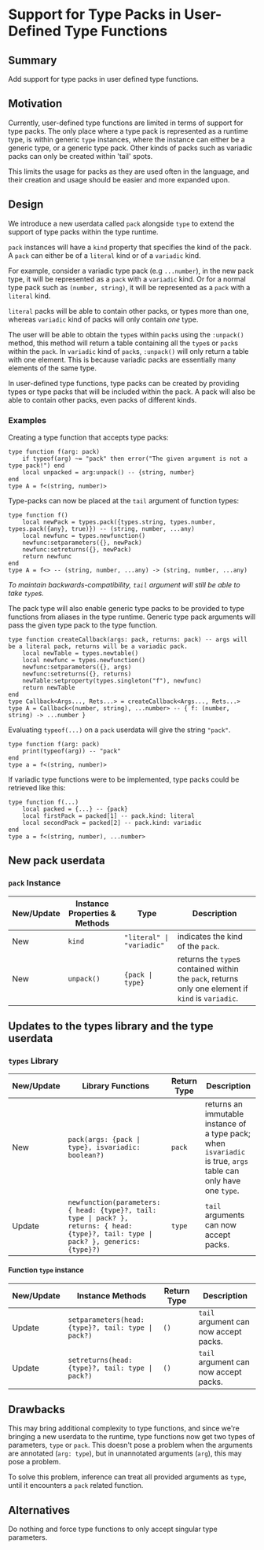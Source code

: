 # Support for Type Packs in User-Defined Type Functions

## Summary

Add support for type packs in user defined type functions.

## Motivation

Currently, user-defined type functions are limited in terms of support for type packs. The only place where a type pack is represented as a runtime type, is within generic `type` instances, 
where the instance can either be a generic type, or a generic type pack. Other kinds of packs such as variadic packs can only be created within 'tail' spots. 

This limits the usage for packs as they are used often in the language, and their creation and usage should be easier and more expanded upon.

## Design

We introduce a new userdata called `pack` alongside `type` to extend the support of type packs within the type runtime.

`pack` instances will have a `kind` property that specifies the kind of the pack. A `pack` can either be of a `literal` kind or of a `variadic` kind.

For example, consider a variadic type pack (e.g `...number`), in the new pack type, it will be represented as a `pack` with a `variadic` kind. 
Or for a normal type pack such as `(number, string)`, it will be represented as a `pack` with a `literal` kind.

`literal` packs will be able to contain other packs, or types more than one, whereas `variadic` kind of packs will only contain *one* type.

The user will be able to obtain the `type`s within `pack`s using the `:unpack()` method, this method will return a table containing all the `type`s or `pack`s within the `pack`.
In `variadic` kind of `pack`s, `:unpack()` will only return a table with one element. This is because variadic packs are essentially many elements of the same type.

In user-defined type functions, type packs can be created by providing types or type packs that will be included within the pack. A pack will also be able to contain other packs, even packs of different kinds.

### Examples

Creating a type function that accepts type packs:

```luau
type function f(arg: pack)
    if typeof(arg) ~= "pack" then error("The given argument is not a type pack!") end
    local unpacked = arg:unpack() -- {string, number}
end
type A = f<(string, number)>
```

Type-packs can now be placed at the `tail` argument of function types:

```luau
type function f() 
    local newPack = types.pack({types.string, types.number, types.pack({any}, true)}) -- (string, number, ...any)
    local newfunc = types.newfunction()
    newfunc:setparameters({}, newPack)
    newfunc:setreturns({}, newPack)
    return newfunc
end
type A = f<> -- (string, number, ...any) -> (string, number, ...any)
```

*To maintain backwards-compatibility, `tail` argument will still be able to take `type`s.*

The pack type will also enable generic type packs to be provided to type functions from aliases in the type runtime.
Generic type pack arguments will pass the given type pack to the type function.

```luau
type function createCallback(args: pack, returns: pack) -- args will be a literal pack, returns will be a variadic pack.
    local newTable = types.newtable()
    local newfunc = types.newfunction()
    newfunc:setparameters({}, args)
    newfunc:setreturns({}, returns)
    newTable:setproperty(types.singleton("f"), newfunc)
    return newTable
end
type Callback<Args..., Rets...> = createCallback<Args..., Rets...>
type A = Callback<(number, string), ...number> -- { f: (number, string) -> ...number }
```

Evaluating `typeof(...)` on a `pack` userdata will give the string `"pack"`.

```luau
type function f(arg: pack)
    print(typeof(arg)) -- "pack"
end
type a = f<(string, number)>
```

If variadic type functions were to be implemented, type packs could be retrieved like this:

```luau
type function f(...)
    local packed = {...} -- {pack}
    local firstPack = packed[1] -- pack.kind: literal
    local secondPack = packed[2] -- pack.kind: variadic
end
type a = f<(string, number), ...number>
```

## New pack userdata

### `pack` Instance

| New/Update | Instance Properties & Methods | Type | Description |
| ------------- | ------------- | ------------- | ------------- |
| New | `kind` | `"literal" \| "variadic"` | indicates the kind of the `pack`. |
| New | `unpack()` | `{pack \| type}` | returns the `type`s contained within the `pack`, returns only one element if `kind` is `variadic`. |

## Updates to the types library and the type userdata

### `types` Library

| New/Update | Library Functions | Return Type | Description |
| ------------- | ------------- | ------------- | ------------- |
| New |  `pack(args: {pack \| type}, isvariadic: boolean?)` | `pack` | returns an immutable instance of a type pack; when `isvariadic` is true, `args` table can only have one `type`. |
| Update | `newfunction(parameters: { head: {type}?, tail: type \| pack? }, returns: { head: {type}?, tail: type \| pack? }, generics: {type}?)` | `type` | `tail` arguments can now accept packs.

#### Function `type` instance

| New/Update | Instance Methods | Return Type | Description |
| ------------- | ------------- | ------------- | ------------- |
| Update | `setparameters(head: {type}?, tail: type \| pack?)` | `()` | `tail` argument can now accept packs. |
| Update | `setreturns(head: {type}?, tail: type \| pack?)` | `()` | `tail` argument can now accept packs. |

## Drawbacks

This may bring additional complexity to type functions, and since we're bringing a new userdata to the runtime, type functions now get two types of parameters, `type` or `pack`.
This doesn't pose a problem when the arguments are annotated (`arg: type`), but in unannotated arguments (`arg`), this may pose a problem.

To solve this problem, inference can treat all provided arguments as `type`, until it encounters a `pack` related function.

## Alternatives

Do nothing and force type functions to only accept singular type parameters.

